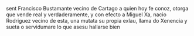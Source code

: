 sent Francisco Bustamante vecino de Cartago a quien hoy fe conoz, otorga que vende real y verdaderamente, y con efecto a Miguel Xa, nacio Rodriguez vecino de esta, una mutata su propia exlau, llama do Xenencia y sueta o servidumare lo que asesu hallarse bien